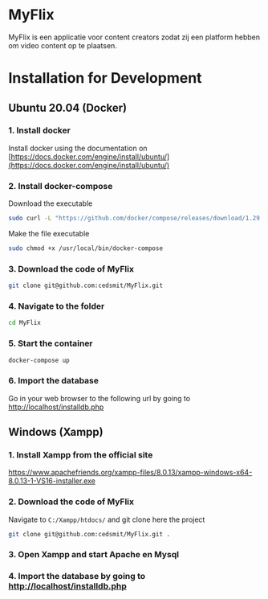 # MyFlix

MyFlix is een applicatie voor content creators zodat zij een platform hebben om video content op te plaatsen.

# Installation for Development

## Ubuntu 20.04 (Docker)

### 1. Install docker

Install docker using the documentation
on [https://docs.docker.com/engine/install/ubuntu/](https://docs.docker.com/engine/install/ubuntu/)

### 2. Install docker-compose

Download the executable

```bash
sudo curl -L "https://github.com/docker/compose/releases/download/1.29.2/docker-compose-$(uname -s)-$(uname -m)" -o /usr/local/bin/docker-compose
```

Make the file executable

```bash
sudo chmod +x /usr/local/bin/docker-compose
```
### 3. Download the code of MyFlix
```bash
git clone git@github.com:cedsmit/MyFlix.git
```

### 4. Navigate to the folder
```bash
cd MyFlix
```
### 5. Start the container
```bash
docker-compose up
```

### 6. Import the database
Go in your web browser to the following url by going to [http://localhost/installdb.php]()

## Windows (Xampp)

### 1. Install Xampp from the official site

[https://www.apachefriends.org/xampp-files/8.0.13/xampp-windows-x64-8.0.13-1-VS16-installer.exe
]()

### 2. Download the code of MyFlix

Navigate to `C:/Xampp/htdocs/` and git clone here the project

```bash 
git clone git@github.com:cedsmit/MyFlix.git .
```

### 3. Open Xampp and start Apache en Mysql

### 4. Import the database by going to [http://localhost/installdb.php]()

